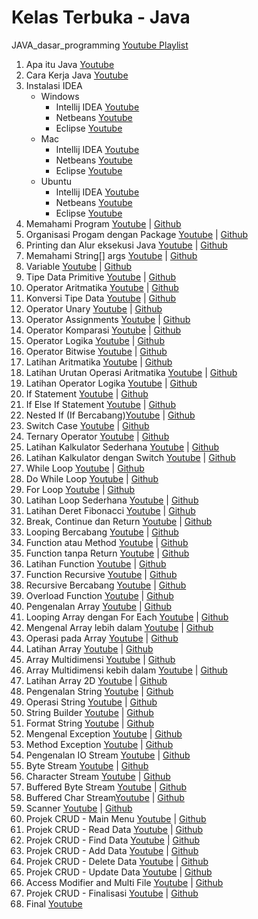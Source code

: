 # Kelas Terbuka - Java
JAVA_dasar_programming [Youtube Playlist](https://www.youtube.com/playlist?list=PLZS-MHyEIRo51w0Hmqi0C8h2KWNzDfo6F)

1. Apa itu Java [Youtube](https://www.youtube.com/watch?v=uHyfQV0kbgo&list=PLZS-MHyEIRo51w0Hmqi0C8h2KWNzDfo6F&index=1)
2. Cara Kerja Java [Youtube](https://www.youtube.com/watch?v=OrgFwUl2tzQ&list=PLZS-MHyEIRo51w0Hmqi0C8h2KWNzDfo6F&index=2)
3. Instalasi IDEA 
    - Windows
        - Intellij IDEA [Youtube](https://www.youtube.com/watch?v=-09UiNKwpok&list=PLZS-MHyEIRo51w0Hmqi0C8h2KWNzDfo6F&index=3) 
        -  Netbeans [Youtube](https://www.youtube.com/watch?v=B1cDwfxs1VM&list=PLZS-MHyEIRo51w0Hmqi0C8h2KWNzDfo6F&index=4)
        - Eclipse [Youtube](https://www.youtube.com/watch?v=B1cDwfxs1VM&list=PLZS-MHyEIRo51w0Hmqi0C8h2KWNzDfo6F&index=4)
    - Mac
        - Intellij IDEA [Youtube](https://www.youtube.com/watch?v=_c-aqERsQTY&list=PLZS-MHyEIRo51w0Hmqi0C8h2KWNzDfo6F&index=6) 
        -  Netbeans [Youtube](https://www.youtube.com/watch?v=Eww6g1RpIi0&list=PLZS-MHyEIRo51w0Hmqi0C8h2KWNzDfo6F&index=7)
        - Eclipse [Youtube](https://www.youtube.com/watch?v=eY5pTLeYUWU&list=PLZS-MHyEIRo51w0Hmqi0C8h2KWNzDfo6F&index=8)
    - Ubuntu
        - Intellij IDEA [Youtube](https://www.youtube.com/watch?v=ue4ydjw6Xsc&list=PLZS-MHyEIRo51w0Hmqi0C8h2KWNzDfo6F&index=9) 
        -  Netbeans [Youtube](https://www.youtube.com/watch?v=JllVTI5Pgm0&list=PLZS-MHyEIRo51w0Hmqi0C8h2KWNzDfo6F&index=10)
        - Eclipse [Youtube](https://www.youtube.com/watch?v=JBLJb81opEw&list=PLZS-MHyEIRo51w0Hmqi0C8h2KWNzDfo6F&index=11)
4. Memahami Program [Youtube](https://www.youtube.com/watch?v=s7x4oB_7wrk&list=PLZS-MHyEIRo51w0Hmqi0C8h2KWNzDfo6F&index=12) | [Github](/04-Memahami%20program/)
5. Organisasi Progam dengan Package [Youtube](https://www.youtube.com/watch?v=VqCQmEdF7E8&list=PLZS-MHyEIRo51w0Hmqi0C8h2KWNzDfo6F&index=13) | [Github](/05-Organisasi%20Program%20dengan%20Package/)
6. Printing dan Alur eksekusi Java [Youtube](https://www.youtube.com/watch?v=sNgYNAQI8mw&list=PLZS-MHyEIRo51w0Hmqi0C8h2KWNzDfo6F&index=14) | [Github](/06-Printing%20dan%20alur%20eksekusi%20java/)
7. Memahami String[] args [Youtube](https://www.youtube.com/watch?v=xF5xujaKLPE&list=PLZS-MHyEIRo51w0Hmqi0C8h2KWNzDfo6F&index=15) | [Github](/06-Printing%20dan%20alur%20eksekusi%20java/)
8. Variable  [Youtube](https://www.youtube.com/watch?v=ddK6hExKhmM&list=PLZS-MHyEIRo51w0Hmqi0C8h2KWNzDfo6F&index=16) | [Github](/08-Variable/)
9. Tipe Data Primitive [Youtube](https://www.youtube.com/watch?v=IRis_1jMi1w&list=PLZS-MHyEIRo51w0Hmqi0C8h2KWNzDfo6F&index=17) | [Github](/09-Tipe%20Data%20Primitive/)
10. Operator Aritmatika [Youtube](https://www.youtube.com/watch?v=FlbBdWUC0YU&list=PLZS-MHyEIRo51w0Hmqi0C8h2KWNzDfo6F&index=18) | [Github](/10-Operator%20Aritmatika/)
11. Konversi Tipe Data [Youtube](https://www.youtube.com/watch?v=-dxnFRmWFKk&list=PLZS-MHyEIRo51w0Hmqi0C8h2KWNzDfo6F&index=19) | [Github](/11-Konversi%20tipe%20data/)
12. Operator Unary [Youtube](https://www.youtube.com/watch?v=3BpGUsTyu0Y&list=PLZS-MHyEIRo51w0Hmqi0C8h2KWNzDfo6F&index=20) | [Github](/12-Operator%20Unary/)
13. Operator Assignments [Youtube](https://www.youtube.com/watch?v=m7_Lves967A&list=PLZS-MHyEIRo51w0Hmqi0C8h2KWNzDfo6F&index=21) | [Github](/13-Operator%20Assignments/)
14. Operator Komparasi [Youtube](https://www.youtube.com/watch?v=KiQDo3yZDnI&list=PLZS-MHyEIRo51w0Hmqi0C8h2KWNzDfo6F&index=22) | [Github](/14-Operator%20Komparasi/)
15. Operator Logika [Youtube](https://www.youtube.com/watch?v=wOnpqaWVM3E&list=PLZS-MHyEIRo51w0Hmqi0C8h2KWNzDfo6F&index=23) | [Github](/15-Operator%20Logika/)
16. Operator Bitwise [Youtube](https://www.youtube.com/watch?v=Hgn6Tu1HTtI&list=PLZS-MHyEIRo51w0Hmqi0C8h2KWNzDfo6F&index=24) | [Github](/16-Operator%20Bitwise/)
17. Latihan Aritmatika [Youtube](https://www.youtube.com/watch?v=MinJPloJCzo&list=PLZS-MHyEIRo51w0Hmqi0C8h2KWNzDfo6F&index=25) | [Github](/17-Latihan%20Aritmatika/)
18. Latihan Urutan Operasi Aritmatika [Youtube](https://www.youtube.com/watch?v=0RmblJl5Ifo&list=PLZS-MHyEIRo51w0Hmqi0C8h2KWNzDfo6F&index=26) | [Github](/18-Latihan%20urutan%20operasi%20aritmatika/)
19. Latihan Operator Logika [Youtube](https://www.youtube.com/watch?v=ubVGfEdnjQw&list=PLZS-MHyEIRo51w0Hmqi0C8h2KWNzDfo6F&index=27) | [Github](/19-Latihan%20Operator%20Logika/)
20. If Statement [Youtube](https://www.youtube.com/watch?v=492A2poEoow&list=PLZS-MHyEIRo51w0Hmqi0C8h2KWNzDfo6F&index=28) | [Github](/20-If%20Statement/)
21. If Else If Statement [Youtube](https://www.youtube.com/watch?v=yGrD2uZnvQo&list=PLZS-MHyEIRo51w0Hmqi0C8h2KWNzDfo6F&index=29) | [Github](/21-If%20else%20if%20statement/)
22. Nested If (If Bercabang)[Youtube](https://www.youtube.com/watch?v=yrGPuZB1SsA&list=PLZS-MHyEIRo51w0Hmqi0C8h2KWNzDfo6F&index=30) | [Github](/22-If%20bersarang%20(nested%20if)/)
23. Switch Case [Youtube](https://www.youtube.com/watch?v=_OwCDThM3EI&list=PLZS-MHyEIRo51w0Hmqi0C8h2KWNzDfo6F&index=31) | [Github](/23-Switch%20Case/)
24. Ternary Operator [Youtube](https://www.youtube.com/watch?v=swDXko04U1E&list=PLZS-MHyEIRo51w0Hmqi0C8h2KWNzDfo6F&index=32) | [Github](/24-Ternary%20operator/)
25. Latihan Kalkulator Sederhana [Youtube](https://www.youtube.com/watch?v=kisN2fiu_0s&list=PLZS-MHyEIRo51w0Hmqi0C8h2KWNzDfo6F&index=33) | [Github](/25-Latihan%20Kalkulator%20Sederhana/)
26. Latihan Kalkulator dengan Switch [Youtube](https://www.youtube.com/watch?v=f3-AXEwX4Ck&list=PLZS-MHyEIRo51w0Hmqi0C8h2KWNzDfo6F&index=34) | [Github](/26-Latihan%20kalkulator%20dengan%20switch%20case/)
27. While Loop [Youtube](https://www.youtube.com/watch?v=KcsFEZerRDk&list=PLZS-MHyEIRo51w0Hmqi0C8h2KWNzDfo6F&index=35) | [Github](/27-While%20Loop/)
28. Do While Loop [Youtube](https://www.youtube.com/watch?v=E9khhPRn8aQ&list=PLZS-MHyEIRo51w0Hmqi0C8h2KWNzDfo6F&index=36) | [Github](/28-Do%20While%20Loop/)
29. For Loop [Youtube](https://www.youtube.com/watch?v=OAiZZqiSzxo&list=PLZS-MHyEIRo51w0Hmqi0C8h2KWNzDfo6F&index=37) | [Github](/29-For%20Loop/)
30. Latihan Loop Sederhana [Youtube](https://www.youtube.com/watch?v=l4ovzw8TRIU&list=PLZS-MHyEIRo51w0Hmqi0C8h2KWNzDfo6F&index=38) | [Github](/30-Latihan%20Loop%20Sederhana/)
31. Latihan Deret Fibonacci [Youtube](https://www.youtube.com/watch?v=fJnFt9UbdE0&list=PLZS-MHyEIRo51w0Hmqi0C8h2KWNzDfo6F&index=39) | [Github](/31-Latihan%20Deret%20Fibonacci/)
32. Break, Continue dan Return [Youtube](https://www.youtube.com/watch?v=m_PRvbmbtFc&list=PLZS-MHyEIRo51w0Hmqi0C8h2KWNzDfo6F&index=40) | [Github](/32-Break%2C%20Continue%2C%20dan%20return/)
33. Looping Bercabang [Youtube](https://www.youtube.com/watch?v=5BTDCPuC8EI&list=PLZS-MHyEIRo51w0Hmqi0C8h2KWNzDfo6F&index=41) | [Github](/33-Looping%20Bersarang/)
34. Function atau Method [Youtube](https://www.youtube.com/watch?v=gHEXYYS-KAo&list=PLZS-MHyEIRo51w0Hmqi0C8h2KWNzDfo6F&index=42) | [Github](/34-fungsi%20atau%20method%20(pengenalan)/)
35. Function tanpa Return [Youtube](https://www.youtube.com/watch?v=e115F5I6eBk&list=PLZS-MHyEIRo51w0Hmqi0C8h2KWNzDfo6F&index=43) | [Github](/35-fungsi%20void%20tanpa%20return/)
36. Latihan Function [Youtube](https://www.youtube.com/watch?v=8NKsLqqtzvQ&list=PLZS-MHyEIRo51w0Hmqi0C8h2KWNzDfo6F&index=44) | [Github](/36-latihan%20fungsi/)
37. Function Recursive [Youtube](https://www.youtube.com/watch?v=wdrSmK18nj4&list=PLZS-MHyEIRo51w0Hmqi0C8h2KWNzDfo6F&index=45) | [Github](/37-Fungsi%20recursive/)
38. Recursive Bercabang [Youtube](https://www.youtube.com/watch?v=TsUMDFJEx7I&list=PLZS-MHyEIRo51w0Hmqi0C8h2KWNzDfo6F&index=46) | [Github](/38-recursive%20bercabang/)
39. Overload Function [Youtube](https://www.youtube.com/watch?v=e63lu5nL9Ak&list=PLZS-MHyEIRo51w0Hmqi0C8h2KWNzDfo6F&index=47) | [Github](/39-overload%20fungsi/)
40. Pengenalan Array [Youtube](https://www.youtube.com/watch?v=S7s7yIPUn_s&list=PLZS-MHyEIRo51w0Hmqi0C8h2KWNzDfo6F&index=48) | [Github](/40-Pengenalan%20Array/) 
41. Looping Array dengan For Each [Youtube](https://www.youtube.com/watch?v=aZ_Mjfy_eeE&list=PLZS-MHyEIRo51w0Hmqi0C8h2KWNzDfo6F&index=49) | [Github](/41-Looping%20Array%20dengan%20For%20Each/)
42. Mengenal Array lebih dalam [Youtube](https://www.youtube.com/watch?v=Oa4FvgsCByw&list=PLZS-MHyEIRo51w0Hmqi0C8h2KWNzDfo6F&index=50) | [Github](/42-Mengenal%20Array%20lebih%20dalam/)
43. Operasi pada Array [Youtube](https://www.youtube.com/watch?v=JoMCHfbiAvA&list=PLZS-MHyEIRo51w0Hmqi0C8h2KWNzDfo6F&index=51) | [Github](/43-Operasi%20pada%20Array/)
44. Latihan Array [Youtube](https://www.youtube.com/watch?v=xkVh0V5ng-g&list=PLZS-MHyEIRo51w0Hmqi0C8h2KWNzDfo6F&index=52) | [Github](/44-Latihan%20Array/)
45. Array Multidimensi [Youtube](https://www.youtube.com/watch?v=RN-ZVxdSWSM&list=PLZS-MHyEIRo51w0Hmqi0C8h2KWNzDfo6F&index=53) | [Github](/45-Array%20multidimensi/)
46. Array Multidimensi kebih dalam [Youtube](https://www.youtube.com/watch?v=oyBykjrNO_U&list=PLZS-MHyEIRo51w0Hmqi0C8h2KWNzDfo6F&index=54) | [Github](/46-Array%20multidimensi%20lebih%20dalam/)
47. Latihan Array 2D [Youtube](https://www.youtube.com/watch?v=4QidPblYfLA&list=PLZS-MHyEIRo51w0Hmqi0C8h2KWNzDfo6F&index=55) | [Github](/47-Latihan%20array%202D%20(Operasi%20Matrix)/)
48. Pengenalan String [Youtube](https://www.youtube.com/watch?v=BAtdw48XTMc&list=PLZS-MHyEIRo51w0Hmqi0C8h2KWNzDfo6F&index=56) | [Github](/48-Pengenalan%20String/)
49. Operasi String [Youtube](https://www.youtube.com/watch?v=85LZQWmEzPk&list=PLZS-MHyEIRo51w0Hmqi0C8h2KWNzDfo6F&index=57) | [Github](/49-Operasi%20String/) 
50. String Builder [Youtube](https://www.youtube.com/watch?v=t5PZmm29Pno&list=PLZS-MHyEIRo51w0Hmqi0C8h2KWNzDfo6F&index=58) | [Github](/50-String%20Builder/) 
51. Format String [Youtube](https://www.youtube.com/watch?v=URisehAZB7k&list=PLZS-MHyEIRo51w0Hmqi0C8h2KWNzDfo6F&index=59) | [Github](/51-Format%20String/)
52. Mengenal Exception [Youtube](https://www.youtube.com/watch?v=u0EnKP6SdNM&list=PLZS-MHyEIRo51w0Hmqi0C8h2KWNzDfo6F&index=60) | [Github](/52-Mengenal%20Exception/)
53. Method Exception [Youtube](https://www.youtube.com/watch?v=MACrl1oNLhc&list=PLZS-MHyEIRo51w0Hmqi0C8h2KWNzDfo6F&index=61) | [Github](/53-Method%20Exception/)
54. Pengenalan IO Stream [Youtube](https://www.youtube.com/watch?v=YKnhpdWxp54&list=PLZS-MHyEIRo51w0Hmqi0C8h2KWNzDfo6F&index=62) | [Github](/54-Pengenalan%20IO%20Stream/)
55. Byte Stream [Youtube](https://www.youtube.com/watch?v=0suOOClnvaE&list=PLZS-MHyEIRo51w0Hmqi0C8h2KWNzDfo6F&index=63) | [Github](/55-Byte%20Stream/)
56. Character Stream [Youtube](https://www.youtube.com/watch?v=Zh3h_O8F2rw&list=PLZS-MHyEIRo51w0Hmqi0C8h2KWNzDfo6F&index=64) | [Github](/56-Character%20Stream/)
57. Buffered Byte Stream [Youtube](https://www.youtube.com/watch?v=at3v8GLlwXA&list=PLZS-MHyEIRo51w0Hmqi0C8h2KWNzDfo6F&index=65) | [Github](/57-Buffered%20Byte%20Stream/)
58. Buffered Char Stream[Youtube](https://www.youtube.com/watch?v=KQwIcmm8XzY&list=PLZS-MHyEIRo51w0Hmqi0C8h2KWNzDfo6F&index=66) | [Github](/58-Buffered%20Char%20Stream/)
59. Scanner [Youtube](https://www.youtube.com/watch?v=1NhUY7j7px8&list=PLZS-MHyEIRo51w0Hmqi0C8h2KWNzDfo6F&index=67) | [Github](/59-Scanner/)
60. Projek CRUD - Main Menu [Youtube](https://www.youtube.com/watch?v=XIhlH-t5HL0&list=PLZS-MHyEIRo51w0Hmqi0C8h2KWNzDfo6F&index=68) | [Github](/60-Project%20CRUD%20-%20Main%20Menu/) 
61. Projek CRUD - Read Data [Youtube](https://www.youtube.com/watch?v=gfTOt5dzA0s&list=PLZS-MHyEIRo51w0Hmqi0C8h2KWNzDfo6F&index=69) | [Github](/61-Project%20CRUD%20-%20Read%20Data/)
62. Projek CRUD - Find Data [Youtube](https://www.youtube.com/watch?v=LA4nC3fX1SM&list=PLZS-MHyEIRo51w0Hmqi0C8h2KWNzDfo6F&index=70) | [Github](/62-Project%20CRUD%20-%20Cari%20Data/)
63. Projek CRUD - Add Data [Youtube](https://www.youtube.com/watch?v=jMB-15M01WI&list=PLZS-MHyEIRo51w0Hmqi0C8h2KWNzDfo6F&index=71) | [Github](/63-Project%20CRUD%20-%20Tambah%20Data/)
64. Projek CRUD - Delete Data [Youtube](https://www.youtube.com/watch?v=zeWM5JzXnFA&list=PLZS-MHyEIRo51w0Hmqi0C8h2KWNzDfo6F&index=72) | [Github](/64-Project%20CRUD%20-%20Delete%20Data/)
65. Projek CRUD - Update Data [Youtube](https://www.youtube.com/watch?v=Ohpt6VxkBlY&list=PLZS-MHyEIRo51w0Hmqi0C8h2KWNzDfo6F&index=73) | [Github](/65-Project%20CRUD%20-%20Update%20Data/)
66. Access Modifier and Multi File [Youtube](https://www.youtube.com/watch?v=GSQyfc1HkKM&list=PLZS-MHyEIRo51w0Hmqi0C8h2KWNzDfo6F&index=74) | [Github](/66-Access%20Modifier%20dan%20Multi-File/)
67. Projek CRUD - Finalisasi [Youtube](https://www.youtube.com/watch?v=tnzKlYoke1U&list=PLZS-MHyEIRo51w0Hmqi0C8h2KWNzDfo6F&index=75) | [Github](/67-Project%20CRUD%20-%20Finalisasi/)
68. Final [Youtube](https://www.youtube.com/watch?v=b8MCl3fXEFg&list=PLZS-MHyEIRo51w0Hmqi0C8h2KWNzDfo6F&index=76) 